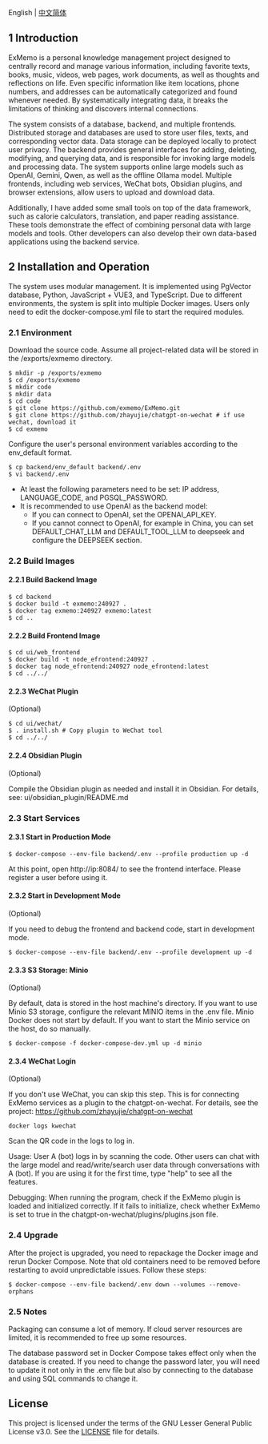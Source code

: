 English | [中文简体](./README_cn.md)

## 1 Introduction

ExMemo is a personal knowledge management project designed to centrally record and manage various information, including favorite texts, books, music, videos, web pages, work documents, as well as thoughts and reflections on life. Even specific information like item locations, phone numbers, and addresses can be automatically categorized and found whenever needed. By systematically integrating data, it breaks the limitations of thinking and discovers internal connections.

The system consists of a database, backend, and multiple frontends. Distributed storage and databases are used to store user files, texts, and corresponding vector data. Data storage can be deployed locally to protect user privacy. The backend provides general interfaces for adding, deleting, modifying, and querying data, and is responsible for invoking large models and processing data. The system supports online large models such as OpenAI, Gemini, Qwen, as well as the offline Ollama model. Multiple frontends, including web services, WeChat bots, Obsidian plugins, and browser extensions, allow users to upload and download data.

Additionally, I have added some small tools on top of the data framework, such as calorie calculators, translation, and paper reading assistance. These tools demonstrate the effect of combining personal data with large models and tools. Other developers can also develop their own data-based applications using the backend service.

## 2 Installation and Operation

The system uses modular management. It is implemented using PgVector database, Python, JavaScript + VUE3, and TypeScript. Due to different environments, the system is split into multiple Docker images. Users only need to edit the docker-compose.yml file to start the required modules.

### 2.1 Environment

Download the source code. Assume all project-related data will be stored in the /exports/exmemo directory.

```shell
$ mkdir -p /exports/exmemo
$ cd /exports/exmemo
$ mkdir code
$ mkdir data
$ cd code
$ git clone https://github.com/exmemo/ExMemo.git
$ git clone https://github.com/zhayujie/chatgpt-on-wechat # if use wechat, download it
$ cd exmemo
```

Configure the user's personal environment variables according to the env_default format.

```shell
$ cp backend/env_default backend/.env
$ vi backend/.env
```

* At least the following parameters need to be set: IP address, LANGUAGE_CODE, and PGSQL_PASSWORD.
* It is recommended to use OpenAI as the backend model:
    * If you can connect to OpenAI, set the OPENAI_API_KEY.
    * If you cannot connect to OpenAI, for example in China, you can set DEFAULT_CHAT_LLM and DEFAULT_TOOL_LLM to deepseek and configure the DEEPSEEK section.

### 2.2 Build Images

#### 2.2.1 Build Backend Image

```shell
$ cd backend
$ docker build -t exmemo:240927 .
$ docker tag exmemo:240927 exmemo:latest
$ cd ..
```

#### 2.2.2 Build Frontend Image

```shell
$ cd ui/web_frontend
$ docker build -t node_efrontend:240927 .
$ docker tag node_efrontend:240927 node_efrontend:latest
$ cd ../../
```

#### 2.2.3 WeChat Plugin
(Optional)

```shell
$ cd ui/wechat/
$ . install.sh # Copy plugin to WeChat tool
$ cd ../../
```

#### 2.2.4 Obsidian Plugin
(Optional)

Compile the Obsidian plugin as needed and install it in Obsidian. For details, see: ui/obsidian_plugin/README.md

### 2.3 Start Services

#### 2.3.1 Start in Production Mode

```shell
$ docker-compose --env-file backend/.env --profile production up -d
```

At this point, open http://ip:8084/ to see the frontend interface. Please register a user before using it.

#### 2.3.2 Start in Development Mode
(Optional)

If you need to debug the frontend and backend code, start in development mode.

```shell
$ docker-compose --env-file backend/.env --profile development up -d
```

#### 2.3.3 S3 Storage: Minio
(Optional)

By default, data is stored in the host machine's directory. If you want to use Minio S3 storage, configure the relevant MINIO items in the .env file. Minio Docker does not start by default. If you want to start the Minio service on the host, do so manually.

```shell
$ docker-compose -f docker-compose-dev.yml up -d minio
```

#### 2.3.4 WeChat Login
(Optional)

If you don't use WeChat, you can skip this step. This is for connecting ExMemo services as a plugin to the chatgpt-on-wechat. For details, see the project: https://github.com/zhayujie/chatgpt-on-wechat

```shell
docker logs kwechat
```

Scan the QR code in the logs to log in.

Usage: User A (bot) logs in by scanning the code. Other users can chat with the large model and read/write/search user data through conversations with A (bot). If you are using it for the first time, type "help" to see all the features.

Debugging: When running the program, check if the ExMemo plugin is loaded and initialized correctly. If it fails to initialize, check whether ExMemo is set to true in the chatgpt-on-wechat/plugins/plugins.json file.

### 2.4 Upgrade

After the project is upgraded, you need to repackage the Docker image and rerun Docker Compose. Note that old containers need to be removed before restarting to avoid unpredictable issues. Follow these steps:

```shell
$ docker-compose --env-file backend/.env down --volumes --remove-orphans
```

### 2.5 Notes

Packaging can consume a lot of memory. If cloud server resources are limited, it is recommended to free up some resources.

The database password set in Docker Compose takes effect only when the database is created. If you need to change the password later, you will need to update it not only in the .env file but also by connecting to the database and using SQL commands to change it.

## License

This project is licensed under the terms of the GNU Lesser General Public License v3.0. See the [LICENSE](./LICENSE) file for details.
